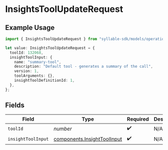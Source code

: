 # InsightsToolUpdateRequest

## Example Usage

```typescript
import { InsightsToolUpdateRequest } from "syllable-sdk/models/operations";

let value: InsightsToolUpdateRequest = {
  toolId: 132068,
  insightToolInput: {
    name: "summary-tool",
    description: "Default tool - generates a summary of the call",
    version: 1,
    toolArguments: {},
    insightToolDefinitionId: 1,
  },
};
```

## Fields

| Field                                                                      | Type                                                                       | Required                                                                   | Description                                                                |
| -------------------------------------------------------------------------- | -------------------------------------------------------------------------- | -------------------------------------------------------------------------- | -------------------------------------------------------------------------- |
| `toolId`                                                                   | *number*                                                                   | :heavy_check_mark:                                                         | N/A                                                                        |
| `insightToolInput`                                                         | [components.InsightToolInput](../../models/components/insighttoolinput.md) | :heavy_check_mark:                                                         | N/A                                                                        |